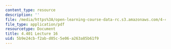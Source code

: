 ```yaml
---
content_type: resource
description: ''
file: /media/https%3A/open-learning-course-data-rc.s3.amazonaws.com/4-401-environmental-technologies-in-buildings-fall-2018/5b9e24cbf2abd05c5e06a263a85b61f9_MIT4_401F18_lec16.pdf
file_type: application/pdf
resourcetype: Document
title: 4.401 Lecture 16
uid: 5b9e24cb-f2ab-d05c-5e06-a263a85b61f9
---
```

